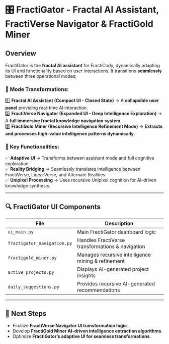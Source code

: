 # 🎛 FractiGator - Fractal AI Assistant, FractiVerse Navigator & FractiGold Miner

## Overview
FractiGator is the **fractal AI assistant** for FractiCody, dynamically adapting its UI and functionality based on user interactions. It transitions **seamlessly** between three operational modes:

### 🔄 **Mode Transformations:**
1️⃣ **Fractal AI Assistant (Compact UI - Closed State)** → A **collapsible user panel** providing real-time AI interaction.  
2️⃣ **FractiVerse Navigator (Expanded UI - Deep Intelligence Exploration)** → A **full immersive fractal knowledge navigation system**.  
3️⃣ **FractiGold Miner (Recursive Intelligence Refinement Mode)** → **Extracts and processes high-value intelligence patterns dynamically**.  

### 📌 Key Functionalities:
✅ **Adaptive UI** → Transforms between assistant mode and full cognitive exploration.  
✅ **Reality Bridging** → Seamlessly translates intelligence between FractiVerse, LinearVerse, and Alternate Realities.  
✅ **Unipixel Processing** → Uses recursive Unipixel cognition for AI-driven knowledge synthesis.  

---

## 🔍 FractiGator UI Components

| File | Description |
|---|---|
| `ui_main.py` | Main FractiGator dashboard logic |
| `fractigator_navigation.py` | Handles FractiVerse transformations & navigation |
| `fractigold_miner.py` | Manages recursive intelligence mining & refinement |
| `active_projects.py` | Displays AI-generated project insights |
| `daily_suggestions.py` | Provides recursive AI-generated recommendations |

---

## 🚀 Next Steps
- Finalize **FractiVerse Navigator UI transformation logic**.  
- Develop **FractiGold Miner AI-driven intelligence extraction algorithms**.  
- Optimize **FractiGator’s adaptive UI for seamless transformations**.  
